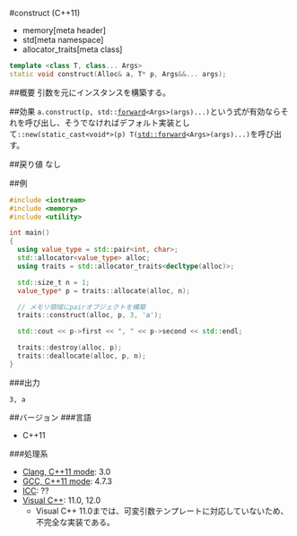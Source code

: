 #construct (C++11)
* memory[meta header]
* std[meta namespace]
* allocator_traits[meta class]

```cpp
template <class T, class... Args>
static void construct(Alloc& a, T* p, Args&&... args);
```

##概要
引数を元にインスタンスを構築する。


##効果
`a.construct(p, std::`[`forward`](/reference/utility/forward.md)`<Args>(args)...)`という式が有効ならそれを呼び出し、そうでなければデフォルト実装として`::new(static_cast<void*>(p) T(`[`std::forward`](/reference/utility/forward.md)`<Args>(args)...)`を呼び出す。


##戻り値
なし


##例
```cpp
#include <iostream>
#include <memory>
#include <utility>

int main()
{
  using value_type = std::pair<int, char>;
  std::allocator<value_type> alloc;
  using traits = std::allocator_traits<decltype(alloc)>;

  std::size_t n = 1;
  value_type* p = traits::allocate(alloc, n);

  // メモリ領域にpairオブジェクトを構築
  traits::construct(alloc, p, 3, 'a');

  std::cout << p->first << ", " << p->second << std::endl;

  traits::destroy(alloc, p);
  traits::deallocate(alloc, p, n);
}
```

###出力
```
3, a
```


##バージョン
###言語
- C++11

###処理系
- [Clang, C++11 mode](/implementation.md#clang): 3.0
- [GCC, C++11 mode](/implementation.md#gcc): 4.7.3
- [ICC](/implementation.md#icc): ??
- [Visual C++](/implementation.md#visual_cpp): 11.0, 12.0
	- Visual C++ 11.0までは、可変引数テンプレートに対応していないため、不完全な実装である。
